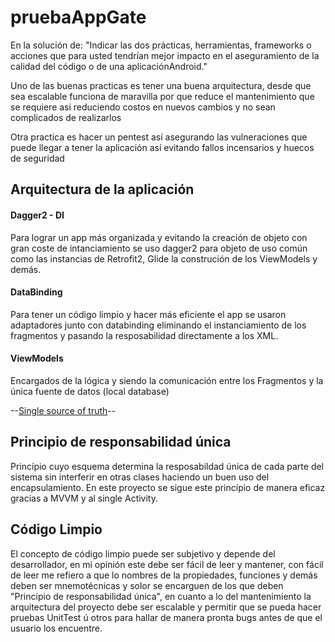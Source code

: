 # pruebaAppGate

En la solución de: "Indicar las dos prácticas, herramientas, frameworks o acciones que para usted tendrían mejor impacto en
el aseguramiento de la calidad del código o de una aplicaciónAndroid."

Uno de las buenas practicas es tener una buena arquitectura, desde que sea escalable funciona de maravilla por que reduce el mantenimiento que se requiere asi reduciendo costos en nuevos cambios y no sean complicados de realizarlos 

Otra practica es hacer un pentest así asegurando las vulneraciones que puede llegar a tener la aplicación así evitando fallos incensarios y huecos de seguridad 

## Arquitectura de la aplicación ##


#### Dagger2 - DI ####
Para lograr un app más organizada y evitando la creación de objeto con gran coste de intanciamiento
se uso dagger2 para objeto de uso común como las instancias de Retrofit2, Glide la construción de los ViewModels y demás.


#### DataBinding ####
Para tener un código limpio y hacer más eficiente el app se usaron adaptadores junto con databinding
eliminando el instanciamiento de los fragmentos y pasando la resposabilidad directamente a los XML.



#### ViewModels ####
Encargados de la lógica y siendo la comunicación entre los Fragmentos y la única fuente de datos (local database)

--<a href="https://en.wikipedia.org/wiki/Single_source_of_truth">Single source of truth</a>--

## Principio de responsabilidad única ##
Princípio cuyo esquema determina la resposabildad única de cada parte del sistema sin interferir 
en otras clases haciendo un buen uso del encapsulamiento. 
En este proyecto se sigue este princípio de manera eficaz gracias a MVVM y al single Activity.

## Código Limpio ##
El concepto de código limpio puede ser subjetivo y depende del desarrollador, en mi opinión este debe
ser fácil de leer y mantener, con fácil de leer me refiero a que lo nombres de la propiedades, funciones y demás 
deben ser mnemotécnicas y solor se encarguen de los que deben "Principio de responsabilidad única", en cuanto a lo del mantenimiento
la arquitectura del proyecto debe ser escalable y permitir que se pueda hacer pruebas UnitTest ú otros para hallar de manera pronta
bugs antes de que el usuario los encuentre.
  



